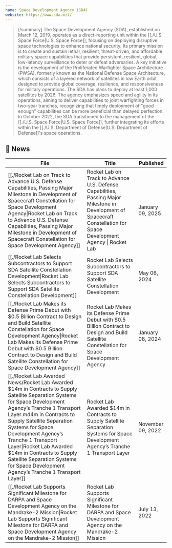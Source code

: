 ```yaml
---
name: Space Development Agency (SDA)
website: https://www.sda.mil/
---
```


>[!summary]
>The Space Development Agency (SDA), established on March 12, 2019, operates as a direct-reporting unit within the [[./U.S. Space Force|U.S. Space Force]], focusing on deploying disruptive space technologies to enhance national security. Its primary mission is to create and sustain lethal, resilient, threat-driven, and affordable military space capabilities that provide persistent, resilient, global, low-latency surveillance to deter or defeat adversaries. A key initiative is the development of the Proliferated Warfighter Space Architecture (PWSA), formerly known as the National Defense Space Architecture, which consists of a layered network of satellites in low Earth orbit designed to provide global coverage, resilience, and responsiveness for military operations. The SDA has plans to deploy at least 1,000 satellites by 2026. The agency emphasizes speed and agility in its operations, aiming to deliver capabilities to joint warfighting forces in two-year tranches, recognizing that timely deployment of "good enough" capabilities can be more beneficial than delayed perfection. In October 2022, the SDA transitioned to the management of the [[./U.S. Space Force|U.S. Space Force]], further integrating its efforts within the [[./U.S. Department of Defense|U.S. Department of Defense]]'s space operations. 

## 📰 News
| File                                                                                                                                                                                                                                                                                                                             | Title                                                                                                                                                                   | Published         |
| -------------------------------------------------------------------------------------------------------------------------------------------------------------------------------------------------------------------------------------------------------------------------------------------------------------------------------- | ----------------------------------------------------------------------------------------------------------------------------------------------------------------------- | ----------------- |
| [[./Rocket Lab on Track to Advance U.S. Defense Capabilities, Passing Major Milestone in Development of Spacecraft Constellation for Space Development Agency\|Rocket Lab on Track to Advance U.S. Defense Capabilities, Passing Major Milestone in Development of Spacecraft Constellation for Space Development Agency]] | Rocket Lab on Track to Advance U.S. Defense Capabilities, Passing Major Milestone in Development of Spacecraft Constellation for Space Development Agency \| Rocket Lab | January 09, 2025  |
| [[./Rocket Lab Selects Subcontractors to Support SDA Satellite Constellation Development\|Rocket Lab Selects Subcontractors to Support SDA Satellite Constellation Development]]                                                                                                                                           | Rocket Lab Selects Subcontractors to Support SDA Satellite Constellation Development                                                                                    | May 06, 2024      |
| [[./Rocket Lab Makes its Defense Prime Debut with $0.5 Billion Contract to Design and Build Satellite Constellation for Space Development Agency\|Rocket Lab Makes its Defense Prime Debut with $0.5 Billion Contract to Design and Build Satellite Constellation for Space Development Agency]]                           | Rocket Lab Makes its Defense Prime Debut with $0.5 Billion Contract to Design and Build Satellite Constellation for Space Development Agency                            | January 08, 2024  |
| [[./Rocket Lab Awarded News/Rocket Lab Awarded $14m in Contracts to Supply Satellite Separation Systems for Space Development Agency’s Tranche 1 Transport Layer.md4m in Contracts to Supply Satellite Separation Systems for Space Development Agency’s Tranche 1 Transport Layer\|Rocket Lab Awarded $14m in Contracts to Supply Satellite Separation Systems for Space Development Agency’s Tranche 1 Transport Layer]]                                           | Rocket Lab Awarded $14m in Contracts to Supply Satellite Separation Systems for Space Development Agency’s Tranche 1 Transport Layer                                    | November 09, 2022 |
| [[./Rocket Lab Supports Significant Milestone for DARPA and Space Development Agency on the Mandrake-2 Mission\|Rocket Lab Supports Significant Milestone for DARPA and Space Development Agency on the Mandrake-2 Mission]]                                                                                               | Rocket Lab Supports Significant Milestone for DARPA and Space Development Agency on the Mandrake-2 Mission                                                              | July 13, 2022     |

